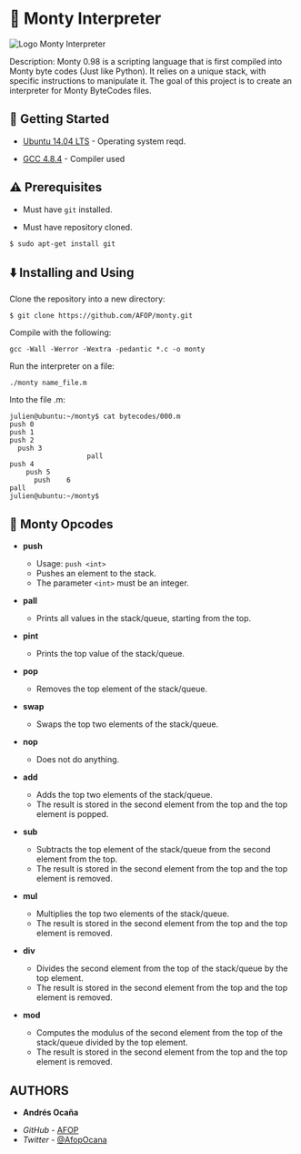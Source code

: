 # :scroll: Monty Interpreter

![Logo Monty Interpreter](https://github.com/AFOP/monty/tree/main/img)

Description: Monty 0.98 is a scripting language that is first compiled into Monty byte codes (Just like Python). It relies on a unique stack, with specific instructions to manipulate it. The goal of this project is to create an interpreter for Monty ByteCodes files.

## :running: Getting Started

* [Ubuntu 14.04 LTS](http://releases.ubuntu.com/14.04/) - Operating system reqd.

* [GCC 4.8.4](https://gcc.gnu.org/gcc-4.8/) - Compiler used

## :warning: Prerequisites

* Must have `git` installed.

* Must have repository cloned.

```
$ sudo apt-get install git
```

## :arrow_down: Installing and Using

Clone the repository into a new directory:

```
$ git clone https://github.com/AFOP/monty.git
```
Compile with the following:

```
gcc -Wall -Werror -Wextra -pedantic *.c -o monty
```

Run the interpreter on a file:

```
./monty name_file.m
```

Into the file .m:

```
julien@ubuntu:~/monty$ cat bytecodes/000.m
push 0
push 1
push 2
  push 3
                   pall    
push 4
    push 5    
      push    6        
pall
julien@ubuntu:~/monty$
```
## :wrench: Monty Opcodes

* **push**
  * Usage: `push <int>`
  * Pushes an element to the stack.
  * The parameter `<int>` must be an integer.

* **pall**
  * Prints all values in the stack/queue, starting from the top.

* **pint**
  * Prints the top value of the stack/queue.

* **pop**
  * Removes the top element of the stack/queue.

* **swap**
  * Swaps the top two elements of the stack/queue.

* **nop**
  * Does not do anything.

* **add**
  * Adds the top two elements of the stack/queue.
  * The result is stored in the second element from the top and the top element is popped.

* **sub**
  * Subtracts the top element of the stack/queue from the second element from the top.
  * The result is stored in the second element from the top and the top element is removed.

* **mul**
  * Multiplies the top two elements of the stack/queue.
  * The result is stored in the second element from the top and the top element is removed.

* **div**
  * Divides the second element from the top of the stack/queue by the top element.
  * The result is stored in the second element from the top and the top element is removed.

* **mod**
  * Computes the modulus of the second element from the top of the stack/queue divided by the top element.
  * The result is stored in the second element from the top and the top element is removed.

## AUTHORS
* **Andrés Ocaña** 
- *GitHub*  - [AFOP](https://github.com/afop)
- *Twitter* - [@AfopOcana](https://twitter.com/AfopOcana)
